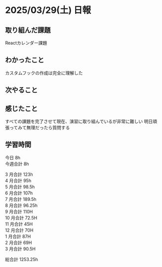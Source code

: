 # 2025/03/29(土) 日報

## 取り組んだ課題
Reactカレンダー課題

## わかったこと
カスタムフックの作成は完全に理解した

## 次やること

## 感じたこと
すべての課題を完了させて現在、演習に取り組んでいるが非常に難しい
明日頑張ってみて無理だったら質問する

## 学習時間

今日 8h
<br />
今週合計 8h
<br />

3 月合計 123h
<br />
4 月合計 95h
<br />
5 月合計 98.5h
<br />
6 月合計 107h
<br />
7 月合計 189.5h
<br />
8 月合計 96.25h
<br />
9 月合計 110H
<br />
10 月合計 72.5H
<br />
11 月合計 45H
<br />
12 月合計 70H
<br />
1 月合計 87H
<br />
2 月合計 69H
<br />
3 月合計 90.5H

総合計 1253.25h

